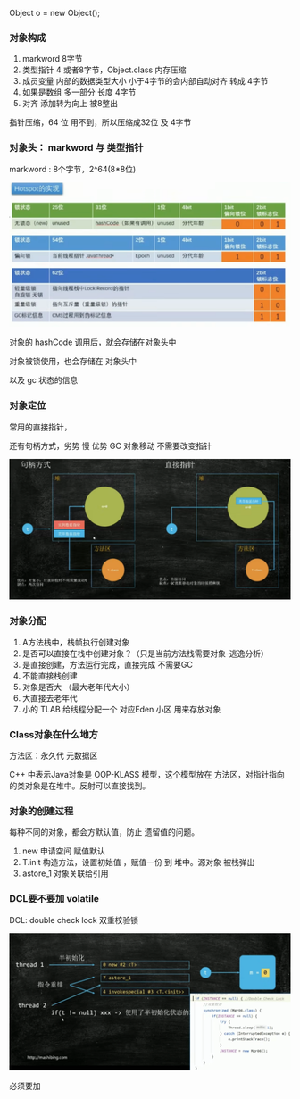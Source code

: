 Object o = new Object();

### 对象构成

1. markword 8字节
2. 类型指针 4 或者8字节，Object.class 内存压缩
3. 成员变量 内部的数据类型大小 小于4字节的会内部自动对齐 转成 4字节
4. 如果是数组 多一部分 长度 4字节
5. 对齐 添加转为向上 被8整出

指针压缩，64 位 用不到，所以压缩成32位 及 4字节

### 对象头： markword 与 类型指针

markword : 8个字节，2^64(8*8位)

![image-20220504012814892](assets/image-20220504012814892.png)

对象的 hashCode 调用后，就会存储在对象头中

对象被锁使用，也会存储在 对象头中

以及 gc 状态的信息

### 对象定位

常用的直接指针，

还有句柄方式，劣势 慢 优势 GC 对象移动 不需要改变指针

![image-20220504014605258](assets/image-20220504014605258.png)

### 对象分配

1. A方法栈中，栈帧执行创建对象
2. 是否可以直接在栈中创建对象？（只是当前方法栈需要对象-逃逸分析）
3. 是直接创建，方法运行完成，直接完成 不需要GC
4. 不能直接栈创建
5. 对象是否大 （最大老年代大小） 
6. 大直接去老年代 
7. 小的 TLAB 给线程分配一个 对应Eden 小区 用来存放对象

### Class对象在什么地方

方法区：永久代 元数据区

C++ 中表示Java对象是 OOP-KLASS 模型，这个模型放在 方法区，对指针指向的类对象是在堆中。反射可以直接找到。

### 对象的创建过程

每种不同的对象，都会方默认值，防止 遗留值的问题。

1. new 申请空间 赋值默认
2. T.init 构造方法，设置初始值 ，赋值一份 到 堆中。源对象 被栈弹出
3. astore_1 对象关联给引用

### DCL要不要加 volatile

DCL: double check lock 双重校验锁

![image-20220504022833886](assets/image-20220504022833886.png)

必须要加